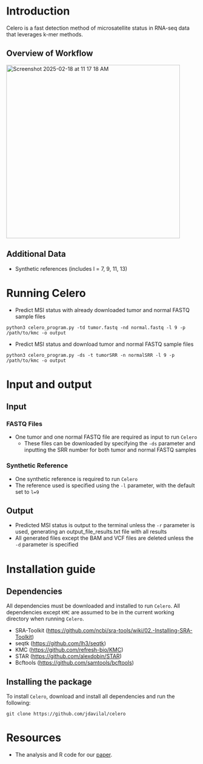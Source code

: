 # Introduction
Celero is a fast detection method of microsatellite status in RNA-seq data that leverages k-mer methods. 

## Overview of Workflow
<img width="458" alt="Screenshot 2025-02-18 at 11 17 18 AM" src="https://github.com/user-attachments/assets/44640da3-be84-4ba7-9e89-fcec0e9962c7" />

## Additional Data
- Synthetic references (includes l = 7, 9, 11, 13)

# Running Celero
- Predict MSI status with already downloaded tumor and normal FASTQ sample files
```
python3 celero_program.py -td tumor.fastq -nd normal.fastq -l 9 -p /path/to/kmc -o output
```
- Predict MSI status and download tumor and normal FASTQ sample files
```
python3 celero_program.py -ds -t tumorSRR -n normalSRR -l 9 -p /path/to/kmc -o output
```

# Input and output
## Input
### FASTQ Files
- One tumor and one normal FASTQ file are required as input to run `Celero`
  - These files can be downloaded by specifying the `-ds` parameter and inputting the SRR number for both tumor and normal FASTQ samples
### Synthetic Reference
- One synthetic reference is required to run `Celero`
- The reference used is specified using the `-l` parameter, with the default set to `l=9`
 
## Output
- Predicted MSI status is output to the terminal unless the `-r` parameter is used, generating an output_file_results.txt file with all results
- All generated files except the BAM and VCF files are deleted unless the `-d` parameter is specified 

# Installation guide
## Dependencies
All dependencies must be downloaded and installed to run `Celero`. All dependencies except `KMC` are assumed to be in the current working directory when running `Celero`.

- SRA-Toolkit (https://github.com/ncbi/sra-tools/wiki/02.-Installing-SRA-Toolkit)
- seqtk (https://github.com/lh3/seqtk)
- KMC (https://github.com/refresh-bio/KMC)
- STAR (https://github.com/alexdobin/STAR)
- Bcftools (https://github.com/samtools/bcftools)
## Installing the package
To install `Celero`, download and install all dependencies and run the following:
```
git clone https://github.com/jdavilal/celero
```

# Resources

* The analysis and R code for our [paper](analysis_final.md). 
